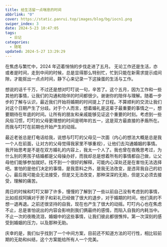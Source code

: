 ```yaml
---
title: 给生活留一点喘息的时间
abbrlink: "0"
cover: https://static.panrui.top/images/blog/bg/iocn1.png
swiper_index: 3
date: 2024-5-23 10:47:05
tags:
  - 日记
categories:
  - 随笔
updated: 2024-5-27 13:29:29
---
```


在焦虑与繁忙中，2024 年迈着悄悄的步伐走进了五月。
无论工作还是生活，亦或者是时间，走到中间的时候，总是显得那么特别忙，忙到只能在新需求提示成间隙，才能抠出一点点时间，静下心来记录一下这操蛋的生活与工作。

想说的话千千万，不过还是想对叮叮说一句，辛苦了。这个五月，因为工作和一些其他的事情，让我们的沟通和陪伴的时间都很少。谢谢你的陪伴与理解。随着一步步的了解与认识，最近我们开始将婚期的时间提上了日程。不算顺利的交流让我们对这个日期产生了分歧。对于个人而言，想着婚礼是这辈子最重要的事情之一，想要期待在年底的时间。让所有的朋友和亲戚能够见证这个重要的时刻。考虑到一些风俗习惯，叮叮的父母更理想的时间是明年的五一，这是双方最直接的矛盾所在。而我与叮叮在前期也开始产生的动摇。

最近老爸总是打电话给我，说想与叮叮的父母见一次面（内心的想法大概是总是我一个人在前面，让对方的父母觉得我家里不够重视），让他们去沟通婚姻的事情。我开始思考是不是在双方婚礼的内容上，我太一个人了。我也曾在夜晚思考过，为什么别的男孩子结婚都是父母操办好，而我却总是想着所有的事情都自己做，让父母他们能够参加就好。找不到一个很好的解释，可能内心深处还是在害怕无法选择吧。害怕的是他们决定的事情，是我意料之外，是我无法改变，是违背我自己的初心，最后我可能会无法接受，但是又无法改变，那种深深的无助，但是又必须去接受，理解的痛苦。

周日的时候和叮叮又聊了许多，慢慢的了解到了一些以前自己没有考虑到的事情，比如叔叔阿姨对于房子和彩礼已经做了很大的退步，对于婚期的时间，他们真的不想一退再退。之前还很坚持的自我，现在也产生了很大的动摇。叮叮内心也在焦虑不止，总是害怕说出的内容会影响到我们俩最终的感情，而陷入自我的内耗当中。不止一次的夜晚流泪，婚姻中的这些事情，让我们彼此都很憔悴。第一次深刻的感受到婚姻的压力，以及那种无助。

庆幸的是，我们似乎找到了一个中间方案，目前还不知道方法的可行性，相比较前期的无助和纠结，这个方案能给所有人一个完美。
